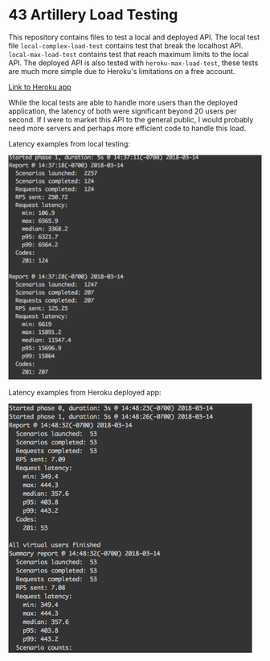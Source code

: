 # 43 Artillery Load Testing

This repository contains files to test a local and deployed API. The local test file `local-complex-load-test` contains test that break the localhost API. `local-max-load-test` contains test that reach maximum limits to the local API. The deployed API is also tested with `heroku-max-load-test`, these tests are much more simple due to Heroku's limitations on a free account.

[Link to Heroku app](https://melanie-401d21-19-deployment.herokuapp.com)

While the local tests are able to handle more users than the deployed application, the latency of both were significant beyond 20 users per second. If I were to market this API to the general public, I would probably need more servers and perhaps more efficient code to handle this load.

Latency examples from local testing:

![local artillery test](./img/artillery-report.png)

Latency examples from Heroku deployed app:

![heroku artillery test](./img/heroku-artillery.png)


